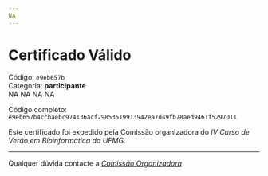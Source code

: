 ```yaml
---
NA
---
```


# Certificado Válido

Código: `e9eb657b`<br>
Categoria: **participante**<br>
NA
NA
NA
NA


Código completo: `e9eb657b4ccbaebc974136acf29853519913942ea7d49fb78aed9461f5297011`


Este certificado foi expedido pela Comissão organizadora do *IV Curso de Verão em Bioinformática da UFMG*.

----

Qualquer dúvida contacte a [_Comissão Organizadora_](<mailto:cursobioinfoufmg@gmail.com$subject=[Certificados]>)


